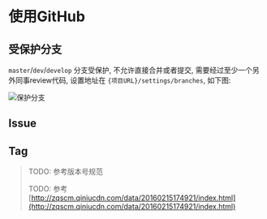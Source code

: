 # 使用GitHub

## 受保护分支

`master`/`dev`/`develop` 分支受保护, 不允许直接合并或者提交, 需要经过至少一个另外同事review代码, 设置地址在 `{项目URL}/settings/branches`, 如下图:

![&#x4FDD;&#x62A4;&#x5206;&#x652F;](https://github.com/FIRHQ/RaR/tree/583d6d6a58cb2b3e8d8a22c60e18ea5d51dcfb56/DEV/images/branch_protection.jpg)

## Issue

## Tag

> TODO: 参考版本号规范
>
> TODO: 参考 [http://zqscm.qiniucdn.com/data/20160215174921/index.html](http://zqscm.qiniucdn.com/data/20160215174921/index.html)

